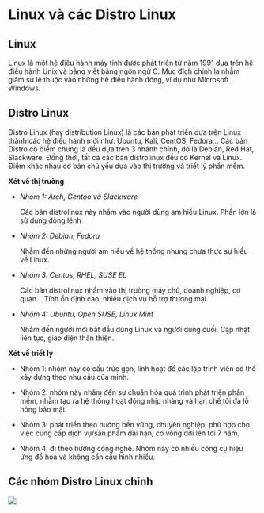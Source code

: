# Linux và các Distro Linux
## Linux
Linux là một hệ điều hành máy tính được phát triển từ năm 1991 dựa trên hệ điều hành Unix và bằng viết bằng ngôn ngữ C. Mục đích chính là nhằm giảm sự lệ thuộc vào những hệ điều hành đóng, ví dụ như Microsoft Windows.

## Distro Linux 
Distro Linux (hay distribution Linux) là các bản phát triển dựa trên Linux thành các hệ điều hành mới như: Ubuntu, Kali, CentOS, Fedora... Các bản Distro có điểm chung là đều dựa trên 3 nhánh chính, đó là Debian, Red Hat, Slackware. Đồng thời, tất cả các bản distrolinux đều có Kernel và Linux. Điểm khác nhau cơ bản chủ yếu dựa vào thị trường và triết lý phần mềm.

**Xét về thị trường**
- *Nhóm 1: Arch, Gentoo và Slackware*

    Các bản distrolinux này nhắm vào người dùng am hiểu Linux. Phần lớn là sử dụng dòng lệnh

- *Nhóm 2: Debian, Fedora*
    
    Nhắm đến những người am hiểu về hệ thống nhưng chưa thực sự hiểu về Linux. 
    
- *Nhóm 3: Centos, RHEL, SUSE EL*

    Các bản distrolinux nhắm vào thị trường máy chủ, doanh nghiệp, cơ quan… Tính ổn định cao, nhiều dịch vụ hỗ trợ thương mại.

- *Nhóm 4: Ubuntu, Open SUSE, Linux Mint*

    Nhắm đến người mới bắt đầu dùng Linux và người dùng cuối. Cập nhật liên tục, giao diện thân thiện.

**Xét về triết lý**

- Nhóm 1: nhóm này có cấu trúc gọn, linh hoạt để các lập trình viên có thể xây dựng theo nhu cầu của mình.

- Nhóm 2: nhóm này nhắm đến sự chuẩn hóa quá trình phát triển phần mềm, nhằm tạo ra hệ thống hoạt động nhịp nhàng và hạn chế tối đa lỗ hỏng bảo mật.

- Nhóm 3: phát triển theo hướng bền vững, chuyên nghiệp, phù hợp cho việc cung cấp dịch vụ/sản phẩm dài hạn, có vòng đời lên tới 7 năm.

- Nhóm 4: đi theo hướng công nghệ. Nhóm này có nhiều công cụ hiệu ứng đồ họa và không cần cấu hình nhiều.

## Các nhóm Distro Linux chính

<img src="https://hostingviet.vn/data/tinymce/tin%20tuc%202019/distro-linux-la-gi-2.jpg">

